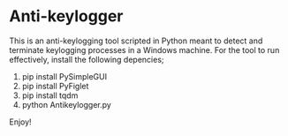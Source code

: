 # Anti-keylogger
This is an anti-keylogging tool scripted in Python meant to detect and terminate keylogging processes in a Windows machine.
For the tool to run effectively, install the following depencies;
1. pip install PySimpleGUI
2. pip install PyFiglet
3. pip install tqdm
4. python Antikeylogger.py

Enjoy!
